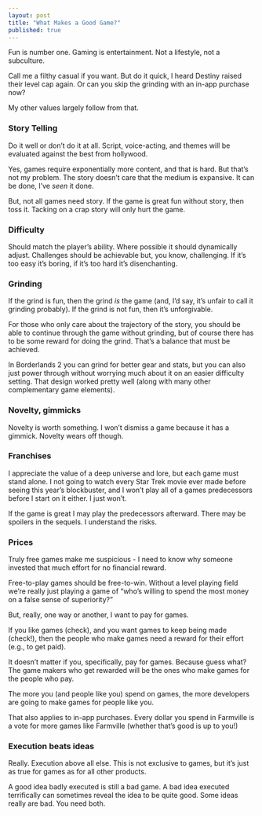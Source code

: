 ```yaml
---
layout: post
title: "What Makes a Good Game?"
published: true
---
```

	
Fun is number one. Gaming is entertainment. Not a lifestyle, not a subculture.

Call me a filthy casual if you want. But do it quick, I heard Destiny raised their level cap again. Or can you skip the grinding with an in-app purchase now?

My other values largely follow from that.

### Story Telling
Do it well or don’t do it at all. Script, voice-acting, and themes will be evaluated against the best from hollywood. 

Yes, games require exponentially more content, and that is hard. But that’s not my problem. The story doesn’t care that the medium is expansive. It can be done, I’ve _seen_ it done.

But, not all games need story. If the game is great fun without story, then toss it. Tacking on a crap story will only hurt the game.

### Difficulty
Should match the player’s ability. Where possible it should dynamically adjust. Challenges should be achievable but, you know, challenging. If it’s too easy it’s boring, if it’s too hard it’s disenchanting.


### Grinding
If the grind is fun, then the grind _is_ the game (and, I’d say, it’s unfair to call it grinding probably). If the grind is not fun, then it’s unforgivable. 

For those who only care about the trajectory of the story, you should be able to continue through the game without grinding, but of course there has to be some reward for doing the grind. That’s a balance that must be achieved.

In Borderlands 2 you can grind for better gear and stats, but you can also just power through without worrying much about it on an easier difficulty setting. That design worked pretty well (along with many other complementary game elements).

### Novelty, gimmicks
Novelty is worth something. I won’t dismiss a game because it has a gimmick. Novelty wears off though. 

### Franchises
I appreciate the value of a deep universe and lore, but each game must stand alone. I not going to watch every Star Trek movie ever made before seeing this year’s blockbuster, and I won’t play all of a games predecessors before I start on it either. I just won’t.

If the game is great I may play the predecessors afterward. There may be spoilers in the sequels. I understand the risks.

### Prices
Truly free games make me suspicious - I need to know why someone invested that much effort for no financial reward. 

Free-to-play games should be free-to-win. Without a level playing field we’re really just playing a game of “who’s willing to spend the most money on a false sense of superiority?”

But, really, one way or another, I want to pay for games.

If you like games (check), and you want games to keep being made (check!), then the people who make games need a reward for their effort (e.g., to get paid).

It doesn’t matter if you, specifically, pay for games. Because guess what? The game makers who get rewarded will be the ones who make games for the people who pay.

The more you (and people like you) spend on games, the more developers are going to make games for people like you.

That also applies to in-app purchases. Every dollar you spend in Farmville is a vote for more games like Farmville (whether that’s good is up to you!)

### Execution beats ideas
Really. Execution above all else. This is not exclusive to games, but it’s just as true for games as for all other products.

A good idea badly executed is still a bad game. A bad idea executed terrifically can sometimes reveal the idea to be quite good. Some ideas really are bad. You need both.
